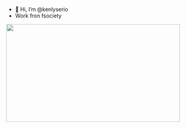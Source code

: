 - 👋 Hi, I’m @kenlyserio
- Work fron fsociety
<!---
kenlyserio/kenlyserio is a ✨ special ✨ repository because its `README.md` (this file) appears on your GitHub profile.
You can click the Preview link to take a look at your changes.
--->

<img src="https://media1.tenor.com/images/95aab09115c400bdf4eda3474cdd696e/tenor.gif?itemid=10668875" id="img" style="width: 460px; height: 259px;">
